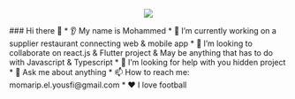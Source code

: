 <p align="center">
  <img src="https://www.pexels.com/photo/macbook-pro-92904/"/>
</p>
### Hi there 👋
* 👂 My name is Mohammed
* 🔭 I’m currently working on a supplier restaurant connecting web & mobile app
* 🤝 I’m looking to collaborate on react.js & Flutter project & May be anything that has to do with Javascript & Typescript
* 🤔 I’m looking for help with you hidden project
* 💬 Ask me about anything
* 📫 How to reach me: momarip.el.yousfi@gmail.com
* ❤️ I love football
